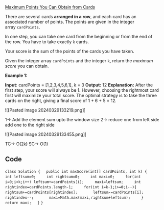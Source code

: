 [Maximum Points You Can Obtain from Cards](https://leetcode.com/problems/maximum-points-you-can-obtain-from-cards/)

There are several cards **arranged in a row**, and each card has an associated number of points. The points are given in the integer array `cardPoints`.

In one step, you can take one card from the beginning or from the end of the row. You have to take exactly `k` cards.

Your score is the sum of the points of the cards you have taken.

Given the integer array `cardPoints` and the integer `k`, return the _maximum score_ you can obtain.

**Example 1:**

**Input:** cardPoints = [1,2,3,4,5,6,1], k = 3
**Output:** 12
**Explanation:** After the first step, your score will always be 1. However, choosing the rightmost card first will maximize your total score. The optimal strategy is to take the three cards on the right, giving a final score of 1 + 6 + 5 = 12.

![[Pasted image 20240329133219.png]]

1-> Add the element sum upto the window size
2-> reduce one from left side add one to the right side

![[Pasted image 20240329133455.png]]

TC-> O(2k)
SC-> O(1)

## Code
`class Solution {`
    `public int maxScore(int[] cardPoints, int k) {`
        `int leftsum=0;`
        `int rightsum=0;`
        `int maxi=0;`
        `for(int i=0;i<k;i++) leftsum+=cardPoints[i];`
        `maxi=leftsum;`
        `int rightindex=cardPoints.length-1;`
        `for(int i=k-1;i>=0;i--){`
            `rightsum+=cardPoints[rightindex];`
            `leftsum-=cardPoints[i];`
            `rightindex--;`
            `maxi=Math.max(maxi,rightsum+leftsum);`
        `}`
        `return maxi;`
    `}`
`}`

